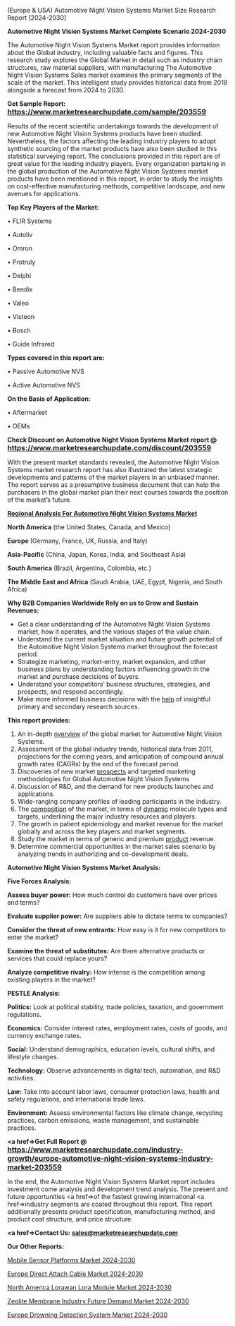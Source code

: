  (Europe & USA) Automotive Night Vision Systems Market Size Research Report [2024-2030]

<strong>Automotive Night Vision Systems Market Complete Scenario 2024-2030</strong>

The Automotive Night Vision Systems Market report provides information about the Global industry, including valuable facts and figures. This research study explores the Global Market in detail such as industry chain structures, raw material suppliers, with manufacturing The Automotive Night Vision Systems Sales market examines the primary segments of the scale of the market. This intelligent study provides historical data from 2018 alongside a forecast from 2024 to 2030.

<strong>Get Sample Report: <a href=https://www.marketresearchupdate.com/sample/203559><font size=3 color=#0000ff>https://www.marketresearchupdate.com/sample/203559</font></a></strong>

Results of the recent scientific undertakings towards the development of new Automotive Night Vision Systems products have been studied. Nevertheless, the factors affecting the leading industry players to adopt synthetic sourcing of the market products have also been studied in this statistical surveying report. The conclusions provided in this report are of great value for the leading industry players. Every organization partaking in the global production of the Automotive Night Vision Systems market products have been mentioned in this report, in order to study the insights on cost-effective manufacturing methods, competitive landscape, and new avenues for applications.

<strong>Top Key Players of the Market:</strong>

• FLIR Systems

• Autoliv

• Omron

• Protruly

• Delphi

• Bendix

• Valeo

• Visteon

• Bosch

• Guide Infrared

<strong>Types covered in this report are: </strong>

• Passive Automotive NVS

• Active Automotive NVS

<strong>On the Basis of Application:</strong>

• Aftermarket

• OEMs

<strong>Check Discount on Automotive Night Vision Systems Market report @ <a href=https://www.marketresearchupdate.com/discount/203559><font size=3 color=#0000ff>https://www.marketresearchupdate.com/discount/203559</font></a></strong>

With the present market standards revealed, the Automotive Night Vision Systems market research report has also illustrated the latest strategic developments and patterns of the market players in an unbiased manner. The report serves as a presumptive business document that can help the purchasers in the global market plan their next courses towards the position of the market’s future.

<strong><u><b>Regional Analysis For Automotive Night Vision Systems Market</b></u></strong>

<strong><b>North America</b></strong> (the United States, Canada, and Mexico)

<strong><b>Europe </b></strong>(Germany, France, UK, Russia, and Italy)

<strong><b>Asia-Pacific</b></strong> (China, Japan, Korea, India, and Southeast Asia)

<strong><b>South America</b></strong> (Brazil, Argentina, Colombia, etc.)

<strong><b>The Middle East and Africa</b></strong> (Saudi Arabia, UAE, Egypt, Nigeria, and South Africa)

<strong>Why B2B Companies Worldwide Rely on us to Grow and Sustain Revenues:</strong>
<ul>
  <li>Get a clear understanding of the Automotive Night Vision Systems market, how it operates, and the various stages of the value chain.</li>
  <li>Understand the current market situation and future growth potential of the Automotive Night Vision Systems market throughout the forecast period.</li>
  <li>Strategize marketing, market-entry, market expansion, and other business plans by understanding factors influencing growth in the market and purchase decisions of buyers.</li>
  <li>Understand your competitors’ business structures, strategies, and prospects, and respond accordingly.</li>
  <li>Make more informed business decisions with the <a href=ASDF991299>help</a> of insightful primary and secondary research sources.</li>
</ul>
<strong>This report provides:</strong>
<ol>
  <li>An in-depth <a href=>overview</a> of the global market for Automotive Night Vision Systems.</li>
  <li>Assessment of the global industry trends, historical data from 2011, projections for the coming years, and anticipation of compound annual growth rates (CAGRs) by the end of the forecast period.</li>
  <li>Discoveries of new market <a href=>prospects</a> and targeted marketing methodologies for Global Automotive Night Vision Systems</li>
  <li>Discussion of R&amp;D, and the demand for new products launches and applications.</li>
  <li>Wide-ranging company profiles of leading participants in the industry.</li>
  <li>The <a href=ASDF881288>composition</a> of the market, in terms of <a href=>dynamic</a> molecule types and targets, underlining the major industry resources and players.</li>
  <li>The growth in patient epidemiology and market revenue for the market globally and across the key players and market segments.</li>
  <li>Study the market in terms of generic and premium <a href=>product</a> revenue.</li>
  <li>Determine commercial opportunities in the market sales scenario by analyzing trends in authorizing and co-development deals.</li>
</ol>

<strong>Automotive Night Vision Systems Market Analysis:</strong>

<strong>Five Forces Analysis:</strong>

<strong>Assess buyer power:</strong> How much control do customers have over prices and terms?

<strong>Evaluate supplier power:</strong> Are suppliers able to dictate terms to companies?

<strong>Consider the threat of new entrants:</strong> How easy is it for new competitors to enter the market?

<strong>Examine the threat of substitutes:</strong> Are there alternative products or services that could replace yours?

<strong>Analyze competitive rivalry:</strong> How intense is the competition among existing players in the market?

<strong>PESTLE Analysis:</strong>

<strong>Politics:</strong> Look at political stability, trade policies, taxation, and government regulations.

<strong>Economics:</strong> Consider interest rates, employment rates, costs of goods, and currency exchange rates.

<strong>Social:</strong> Understand demographics, education levels, cultural shifts, and lifestyle changes.

<strong>Technology:</strong> Observe advancements in digital tech, automation, and R&D activities.

<strong>Law:</strong> Take into account labor laws, consumer protection laws, health and safety regulations, and international trade laws.

<strong>Environment:</strong> Assess environmental factors like climate change, recycling practices, carbon emissions, waste management, and sustainable practices.

<strong><a href=>Get Full Report</a> @ <a href=https://www.marketresearchupdate.com/industry-growth/europe-automotive-night-vision-systems-industry-market-203559><font size=3 color=#0000ff>https://www.marketresearchupdate.com/industry-growth/europe-automotive-night-vision-systems-industry-market-203559</font></a></strong>

In the end, the Automotive Night Vision Systems Market report includes investment come analysis and development trend analysis. The present and future opportunities <a href=>of</a> the fastest growing international <a href=>industry</a> segments are coated throughout this report. This report additionally presents product specification, manufacturing method, and product cost structure, and price structure.

<strong><a href=><strong>Contact Us:</strong></a></strong>
<strong>sales@marketresearchupdate.com</strong>

<strong>Our Other Reports:</strong>

<a href=https://www.linkedin.com/pulse/mobile-sensor-platforms-market-demand-future>Mobile Sensor Platforms Market 2024-2030</a>

<a href=https://www.linkedin.com/pulse/europe-direct-attach-cable-market-size-trends-share>Europe Direct Attach Cable Market 2024-2030</a>

<a href=https://www.linkedin.com/pulse/north-america-lorawan-lora-module-market-1f>North America Lorawan Lora Module Market 2024-2030</a>

<a href=https://www.linkedin.com/pulse/zeolite-membrane-industry-future-demand-market-qwh1f/>Zeolite Membrane Industry Future Demand Market 2024-2030</a>

<a href=https://www.linkedin.com/pulse/europe-drowning-detection-system-market-9p5of/>Europe Drowning Detection System Market 2024-2030</a>

